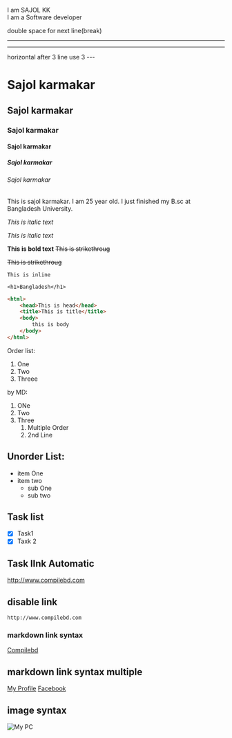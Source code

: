 <!-- markdown README.md -->
I am SAJOL KK <br>
I am a Software developer

double space for next line(break)
<hr>



---
horizontal after 3 line use 3 ---
# Sajol karmakar
## Sajol karmakar
### Sajol karmakar
#### Sajol karmakar
##### Sajol karmakar
###### Sajol karmakar


<p>This is sajol karmakar. I am 25 year old. I just finished my B.sc at Bangladesh University.</p>
  
<i>This is italic text</i>
  
_This is italic text_

__This is bold text__
<del>This is strikethroug</del>
  
~~This is strikethroug~~
  
`This is inline`
  
`<h1>Bangladesh</h1>`

```html
<html>
    <head>This is head</head>
    <title>This is title</title>
    <body>
        this is body
    </body>
</html>
```

Order list:
  
<ol>
    <li>One</li>
    <li>Two</li>
    <li>Threee</li>
</ol>

by MD:
  
1. ONe
2. Two
3. Three
    1. Multiple Order
    2. 2nd Line

 
 ## Unorder List:
   
   - item One
   - item two
        - sub One
        - sub two

    
## Task list
- [x] Task1
- [x] Taxk 2

## Task lInk Automatic
http://www.compilebd.com
  
## disable link
`http://www.compilebd.com`
  
### markdown link syntax
[Compilebd](http://www.compilebd.com)

## markdown link syntax multiple
[My Profile][website]
[Facebook][facebook]
  
    
<!-- all link -->
[website]: http://www.compilebd.com
[facebook]: http://www.facebook.com/sajolkk


## image syntax
![My PC](./images/pc.jpg)
  
